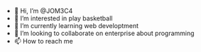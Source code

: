 - 👋 Hi, I’m @JOM3C4
- 👀 I’m interested in play basketball
- 🌱 I’m currently learning web developtment
- 💞️ I’m looking to collaborate on enterprise about programming
- 📫 How to reach me

<!---
JOM3C4/JOM3C4 is a ✨ special ✨ repository because its `README.md` (this file) appears on your GitHub profile.
You can click the Preview link to take a look at your changes.
--->

